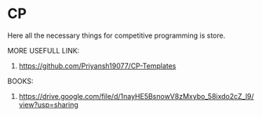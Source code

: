 # CP
Here all the necessary things for competitive programming is store.


MORE USEFULL LINK: 
1. https://github.com/Priyansh19077/CP-Templates


BOOKS:
1. https://drive.google.com/file/d/1nayHE5BsnowV8zMxybo_58ixdo2cZ_l9/view?usp=sharing
